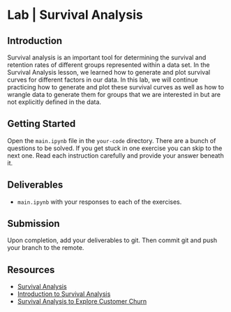 

# Lab | Survival Analysis

## Introduction

Survival analysis is an important tool for determining the survival and retention rates of different groups represented within a data set. In the Survival Analysis lesson, we learned how to generate and plot survival curves for different factors in our data. In this lab, we will continue practicing how to generate and plot these survival curves as well as how to wrangle data to generate them for groups that we are interested in but are not explicitly defined in the data.

## Getting Started

Open the `main.ipynb` file in the `your-code` directory. There are a bunch of questions to be solved. If you get stuck in one exercise you can skip to the next one. Read each instruction carefully and provide your answer beneath it.

## Deliverables

- `main.ipynb` with your responses to each of the exercises.

## Submission

Upon completion, add your deliverables to git. Then commit git and push your branch to the remote.

## Resources

- [Survival Analysis](https://en.wikipedia.org/wiki/Survival_analysis)
- [Introduction to Survival Analysis](https://lifelines.readthedocs.io/en/latest/Survival%20Analysis%20intro.html)
- [Survival Analysis to Explore Customer Churn](https://towardsdatascience.com/survival-analysis-in-python-a-model-for-customer-churn-e737c5242822)
